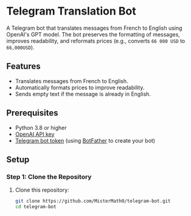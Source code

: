 # Telegram Translation Bot

A Telegram bot that translates messages from French to English using OpenAI's GPT model. The bot preserves the formatting of messages, improves readability, and reformats prices (e.g., converts `66 000 USD` to `66,000USD`).

## Features

- Translates messages from French to English.
- Automatically formats prices to improve readability.
- Sends empty text if the message is already in English.

## Prerequisites

- Python 3.8 or higher
- [OpenAI API key](https://beta.openai.com/signup/)
- [Telegram bot token](https://core.telegram.org/bots#3-how-do-i-create-a-bot) (using [BotFather](https://core.telegram.org/bots#botfather) to create your bot)

## Setup

### Step 1: Clone the Repository

1. Clone this repository:
   ```bash
   git clone https://github.com/MisterMath0/telegram-bot.git
   cd telegram-bot


